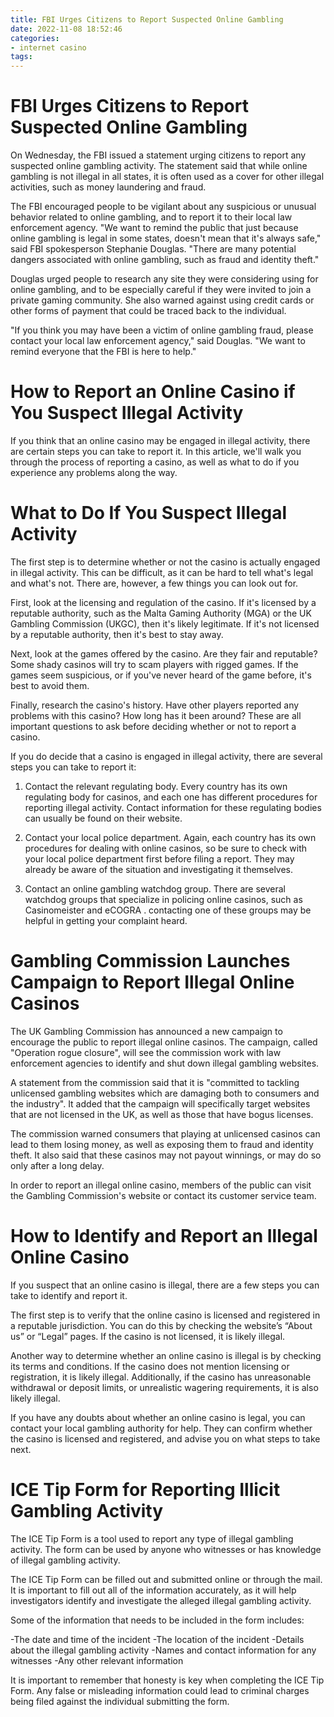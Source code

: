 ```yaml
---
title: FBI Urges Citizens to Report Suspected Online Gambling
date: 2022-11-08 18:52:46
categories:
- internet casino
tags:
---
```



#  FBI Urges Citizens to Report Suspected Online Gambling

On Wednesday, the FBI issued a statement urging citizens to report any suspected online gambling activity. The statement said that while online gambling is not illegal in all states, it is often used as a cover for other illegal activities, such as money laundering and fraud.

The FBI encouraged people to be vigilant about any suspicious or unusual behavior related to online gambling, and to report it to their local law enforcement agency. "We want to remind the public that just because online gambling is legal in some states, doesn't mean that it's always safe," said FBI spokesperson Stephanie Douglas. "There are many potential dangers associated with online gambling, such as fraud and identity theft."

Douglas urged people to research any site they were considering using for online gambling, and to be especially careful if they were invited to join a private gaming community. She also warned against using credit cards or other forms of payment that could be traced back to the individual.

"If you think you may have been a victim of online gambling fraud, please contact your local law enforcement agency," said Douglas. "We want to remind everyone that the FBI is here to help."

#  How to Report an Online Casino if You Suspect Illegal Activity

If you think that an online casino may be engaged in illegal activity, there are certain steps you can take to report it. In this article, we'll walk you through the process of reporting a casino, as well as what to do if you experience any problems along the way.

# What to Do If You Suspect Illegal Activity

The first step is to determine whether or not the casino is actually engaged in illegal activity. This can be difficult, as it can be hard to tell what's legal and what's not. There are, however, a few things you can look out for.

First, look at the licensing and regulation of the casino. If it's licensed by a reputable authority, such as the Malta Gaming Authority (MGA) or the UK Gambling Commission (UKGC), then it's likely legitimate. If it's not licensed by a reputable authority, then it's best to stay away.

Next, look at the games offered by the casino. Are they fair and reputable? Some shady casinos will try to scam players with rigged games. If the games seem suspicious, or if you've never heard of the game before, it's best to avoid them.

Finally, research the casino's history. Have other players reported any problems with this casino? How long has it been around? These are all important questions to ask before deciding whether or not to report a casino.

If you do decide that a casino is engaged in illegal activity, there are several steps you can take to report it:

1) Contact the relevant regulating body. Every country has its own regulating body for casinos, and each one has different procedures for reporting illegal activity. Contact information for these regulating bodies can usually be found on their website.

2) Contact your local police department. Again, each country has its own procedures for dealing with online casinos, so be sure to check with your local police department first before filing a report. They may already be aware of the situation and investigating it themselves.

3) Contact an online gambling watchdog group. There are several watchdog groups that specialize in policing online casinos, such as Casinomeister and eCOGRA . contacting one of these groups may be helpful in getting your complaint heard.

#  Gambling Commission Launches Campaign to Report Illegal Online Casinos

The UK Gambling Commission has announced a new campaign to encourage the public to report illegal online casinos. The campaign, called "Operation rogue closure", will see the commission work with law enforcement agencies to identify and shut down illegal gambling websites.

A statement from the commission said that it is "committed to tackling unlicensed gambling websites which are damaging both to consumers and the industry". It added that the campaign will specifically target websites that are not licensed in the UK, as well as those that have bogus licenses.

The commission warned consumers that playing at unlicensed casinos can lead to them losing money, as well as exposing them to fraud and identity theft. It also said that these casinos may not payout winnings, or may do so only after a long delay.

In order to report an illegal online casino, members of the public can visit the Gambling Commission's website or contact its customer service team.

#  How to Identify and Report an Illegal Online Casino

If you suspect that an online casino is illegal, there are a few steps you can take to identify and report it.

The first step is to verify that the online casino is licensed and registered in a reputable jurisdiction. You can do this by checking the website’s “About us” or “Legal” pages. If the casino is not licensed, it is likely illegal.

Another way to determine whether an online casino is illegal is by checking its terms and conditions. If the casino does not mention licensing or registration, it is likely illegal. Additionally, if the casino has unreasonable withdrawal or deposit limits, or unrealistic wagering requirements, it is also likely illegal.

If you have any doubts about whether an online casino is legal, you can contact your local gambling authority for help. They can confirm whether the casino is licensed and registered, and advise you on what steps to take next.

#  ICE Tip Form for Reporting Illicit Gambling Activity

The ICE Tip Form is a tool used to report any type of illegal gambling activity. The form can be used by anyone who witnesses or has knowledge of illegal gambling activity.

The ICE Tip Form can be filled out and submitted online or through the mail. It is important to fill out all of the information accurately, as it will help investigators identify and investigate the alleged illegal gambling activity.

Some of the information that needs to be included in the form includes:

-The date and time of the incident
-The location of the incident
-Details about the illegal gambling activity
-Names and contact information for any witnesses
-Any other relevant information

It is important to remember that honesty is key when completing the ICE Tip Form. Any false or misleading information could lead to criminal charges being filed against the individual submitting the form.